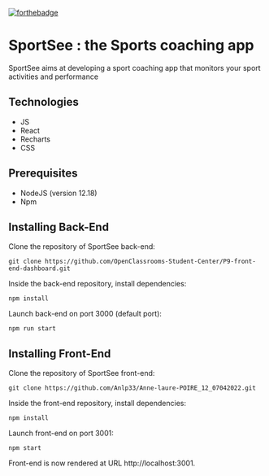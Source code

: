  [![forthebadge](https://forthebadge.com/images/badges/made-with-javascript.svg)](https://forthebadge.com) 

# SportSee : the Sports coaching app

SportSee aims at developing a sport coaching app that monitors your sport activities and performance

## Technologies
- JS
- React
- Recharts
- CSS 

## Prerequisites

- NodeJS (version 12.18)
- Npm

## Installing Back-End
Clone the repository of SportSee back-end:

`git clone https://github.com/OpenClassrooms-Student-Center/P9-front-end-dashboard.git`

Inside the back-end repository, install dependencies:

`npm install`

Launch back-end on port 3000 (default port):

`npm run start`

## Installing Front-End

Clone the repository of SportSee front-end:

`git clone https://github.com/Anlp33/Anne-laure-POIRE_12_07042022.git`

Inside the front-end repository, install dependencies:

`npm install`

Launch front-end on port 3001:

`npm start`

Front-end is now rendered at URL http://localhost:3001.
